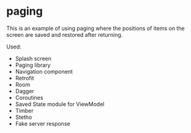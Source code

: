 # paging

This is an example of using paging where the positions of items on the screen are saved and restored after returning.

Used:
  - Splash screen
  - Paging library
  - Navigation component
  - Retrofit
  - Room
  - Dagger
  - Coroutines
  - Saved State module for ViewModel
  - Timber
  - Stetho
  - Fake server response
